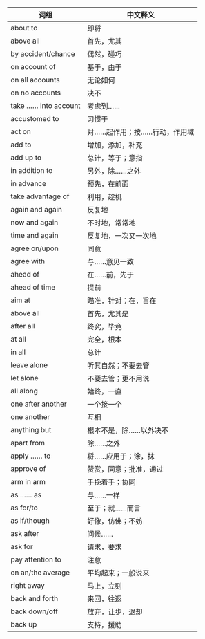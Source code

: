 | 词组                 | 中文释义                     |
|----------------------|------------------------------|
| about to             | 即将                         |
| above all            | 首先，尤其                   |
| by accident/chance   | 偶然，碰巧                   |
| on account of        | 基于，由于                   |
| on all accounts      | 无论如何                     |
| on no accounts       | 决不                         |
| take …… into account | 考虑到……                     |
| accustomed to        | 习惯于                       |
| act on               | 对……起作用；按……行动，作用域 |
| add to               | 增加，添加，补充             |
| add up to            | 总计，等于；意指             |
| in addition to       | 另外，除……之外               |
| in advance           | 预先，在前面                 |
| take advantage of    | 利用，趁机                   |
| again and again      | 反复地                       |
| now and again        | 不时地，常常地               |
| time and again       | 反复地，一次又一次地         |
| agree on/upon        | 同意                         |
| agree with           | 与……意见一致                 |
| ahead of             | 在……前，先于                 |
| ahead of time        | 提前                         |
| aim at               | 瞄准，针对；在，旨在         |
| above all            | 首先，尤其是                 |
| after all            | 终究，毕竟                   |
| at all               | 完全，根本                   |
| in all               | 总计                         |
| leave alone          | 听其自然；不要去管           |
| let alone            | 不要去管；更不用说           |
| all along            | 始终，一直                   |
| one after another    | 一个接一个                   |
| one another          | 互相                         |
| anything but         | 根本不是，除……以外决不       |
| apart from           | 除……之外                     |
| apply …… to          | 将……应用于；涂，抹           |
| approve of           | 赞赏，同意；批准，通过       |
| arm in arm           | 手挽着手；协同               |
| as …… as             | 与……一样                     |
| as for/to            | 至于；就……而言               |
| as if/though         | 好像，仿佛；不妨             |
| ask after            | 问候……                       |
| ask for              | 请求，要求                   |
| pay attention to     | 注意                         |
| on an/the average    | 平均起来；一般说来           |
| right away           | 马上，立刻                   |
| back and forth       | 来回，往返                   |
| back down/off        | 放弃，让步，退却             |
| back up              | 支持，援助                             |
   
